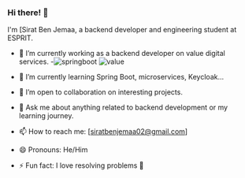 ### Hi there! 👋

I'm [Sirat Ben Jemaa, a backend developer and engineering student at ESPRIT.

- 🔭 I’m currently working as a backend developer on value digital services.
-![springboot](https://github.com/Sirat-chan/Sirat-chan/assets/110188350/86089a6b-2cac-445a-9e4c-d644f71aab34) ![value](https://github.com/Sirat-chan/Sirat-chan/assets/110188350/7386ba93-2eeb-4e76-9819-a119f2607339)
- 🌱 I’m currently learning Spring Boot, microservices, Keycloak...
- 👯 I’m open to collaboration on interesting projects.
- 💬 Ask me about anything related to backend development or my learning journey.
- 📫 How to reach me: [siratbenjemaa02@gmail.com]
- 😄 Pronouns: He/Him

- ⚡ Fun fact: I love resolving problems 🫣

<!--
**Sirat-chan/Sirat-chan** is a ✨ _special_ ✨ repository because its `README.md` (this file) appears on your GitHub profile.
-->
